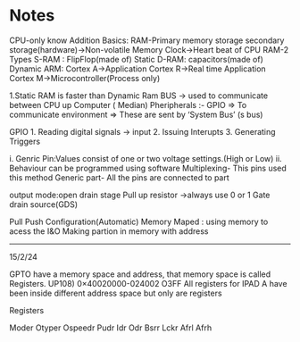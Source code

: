 # Notes
CPU-only know Addition Basics: RAM-Primary memory storage secondary storage(hardware)->Non-volatile Memory Clock->Heart beat of CPU RAM-2 Types S-RAM : FlipFlop(made of) Static D-RAM: capacitors(made of) Dynamic ARM: Cortex A->Application Cortex R->Real time Application Cortex M->Microcontroller(Process only)

1.Static RAM is faster than Dynamic Ram BUS -> used to communicate between CPU up Computer ( Median) Pheripherals :- GPIO => To communicate environment => These are sent by ‘System Bus’ (s bus)

GPIO 1. Reading digital signals -> input 2. Issuing Interupts 3. Generating Triggers

i. Genric Pin:Values consist of one or two voltage settings.(High or Low)
ii. Behaviour can be programmed using software
Multiplexing- This pins used this method Generic part- All the pins are connected to part

output mode:open drain stage Pull up resistor ->always use 0 or 1 Gate drain source(GDS)

Pull Push Configuration(Automatic) Memory Maped : using memory to acess the I&O
Making partion in memory with address
_ _ _ _ _

15/2/24

GPTO have a memory space and address, that
memory space is called Registers.
UP108) 0×40020000-024002 O3FF
All registers for IPAD A have been inside
different address space
but only are
registers

Registers

Moder
Otyper
Ospeedr
Pudr
Idr
Odr
Bsrr
Lckr
Afrl
Afrh


